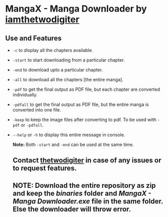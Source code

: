 # MangaX - Manga Downloader by [iamthetwodigiter](github.com/iamthetwodigiter)

## Use and Features

- `-c` to display all the chapters available.
- `-start` to start downloading from a particular chapter.
- `-end` to download upto a particular chapter.
- `-all` to download all the chapters [the entire manga].
- `-pdf` to get the final output as PDF file, but each chapter are converted individually.
- `-pdfall` to get the final output as PDF file, but the entire manga is converted into one file.
- `-keep` to keep the image files after converting to pdf. To be used with `-pdf` or `-pdfall`.
- `--help` or `-h` to display this entire message in console.

  **Note:** Both `-start` and `-end` can be used at the same time.

  ## Contact [thetwodigiter](https:telegram.me/thetwodigiter) in case of any issues or to request features.


  ## NOTE: Download the entire repository as zip and keep the *binaries* folder and *MangaX - Manga Downloader.exe* file in the same folder. Else the downloader will throw error.
